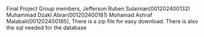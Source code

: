 Final Project Group members, Jefferson Ruben Sulaiman(001202400132) Muhammad DzakI Abrar(001202400181) Mohamad Ashraf Malabali(001202400185), There is a zip file for easy download. There is also the sql needed for the database
